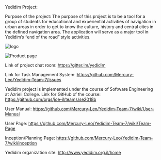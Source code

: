 Yedidim Project:

Purpose of the project:
The purpose of this project is to be a tool for a group of students for educational and experiential activities of navigation in urban areas in order to get to know the culture, history and central cites in the defined navigation area.
The application will serve as a major tool in Yedidim’s “end of the road” style activities.   

![logo](https://firebasestorage.googleapis.com/v0/b/exercice1-c7ffc.appspot.com/o/img6.jpg?alt=media&token=14d1e3b3-e471-4512-8071-a9d2c5585dc6)

![Product page](https://github.com/Mercury-Leo/Yedidim-Team-7/wiki/Product)

Link of project chat room:
https://gitter.im/yedidim

Link for Task Management System:
https://github.com/Mercury-Leo/Yedidim-Team-7/issues

 Yedidim project is implemented under the course of Software Engineering at Azrieli College.
Link for GitHub of the course:
https://github.com/orgs/jce-il/teams/se2018b

User Manual:
https://github.com/Mercury-Leo/Yedidim-Team-7/wiki/User-Manual

User Page:
https://github.com/Mercury-Leo/Yedidim-Team-7/wiki/Team-Page

Inception/Planning Page:
https://github.com/Mercury-Leo/Yedidim-Team-7/wiki/inception
 
 Yedidim organization site:
 http://www.yedidim.org.il/home
